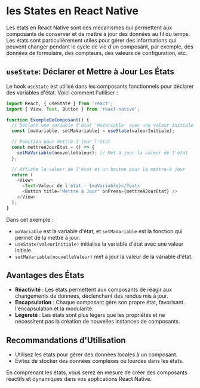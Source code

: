 # les States en React Native

Les états en React Native sont des mécanismes qui permettent aux composants de conserver et de mettre à jour des données au fil du temps. Les états sont particulièrement utiles pour gérer des informations qui peuvent changer pendant le cycle de vie d'un composant, par exemple, des données de formulaire, des compteurs, des valeurs de configuration, etc.

## `useState`: Déclarer et Mettre à Jour Les États

Le hook `useState` est utilisé dans les composants fonctionnels pour déclarer des variables d'état. Voici comment l'utiliser :

```javascript
import React, { useState } from 'react';
import { View, Text, Button } from 'react-native';

function ExempleDeComposant() {
  // Déclare une variable d'état 'maVariable' avec une valeur initiale
  const [maVariable, setMaVariable] = useState(valeurInitiale);

  // Fonction pour mettre à jour l'état
  const mettreAJourEtat = () => {
    setMaVariable(nouvelleValeur); // Met à jour la valeur de l'état
  };

  // Affiche la valeur de l'état et un bouton pour la mettre à jour
  return (
    <View>
      <Text>Valeur de l'état : {maVariable}</Text>
      <Button title="Mettre à Jour" onPress={mettreAJourEtat} />
    </View>
  );
}
```

Dans cet exemple :

- `maVariable` est la variable d'état, et `setMaVariable` est la fonction qui permet de la mettre à jour.
- `useState(valeurInitiale)` initialise la variable d'état avec une valeur initiale.
- `setMaVariable(nouvelleValeur)` met à jour la valeur de la variable d'état.

## Avantages des États

- **Réactivité** : Les états permettent aux composants de réagir aux changements de données, déclenchant des rendus mis à jour.
- **Encapsulation** : Chaque composant gère son propre état, favorisant l'encapsulation et la modularité.
- **Légèreté** : Les états sont plus légers que les propriétés et ne nécessitent pas la création de nouvelles instances de composants.

## Recommandations d'Utilisation

- Utilisez les états pour gérer des données locales à un composant.
- Évitez de stocker des données complexes ou lourdes dans les états.

En comprenant les états, vous serez en mesure de créer des composants réactifs et dynamiques dans vos applications React Native.
